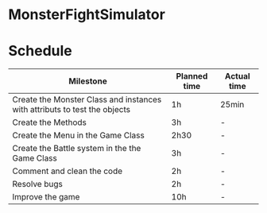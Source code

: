 # MonsterFightSimulator

# Schedule

| Milestone | Planned time | Actual time |
| --- | --- | --- |
| Create the Monster Class and instances with attributs to test the objects| 1h | 25min |
| Create the Methods | 3h | - |
| Create the Menu in the Game Class | 2h30 | - |
| Create the Battle system in the the Game Class | 3h | - |
| Comment and clean the code | 2h | - |
| Resolve bugs | 2h | - |
| Improve the game | 10h | - |
